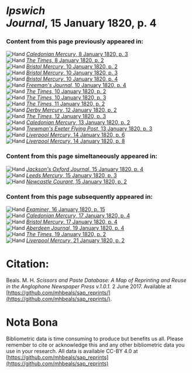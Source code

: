 # *Ipswich Journal*, 15 January 1820, p. 4  
  
### Content from this page previously appeared in:  
![Hand](http://scissorsandpaste.net/wp-content/uploads/2017/06/smallhandpointer.png) [*Caledonian Mercury*, 8 January 1820, p. 3](https://mhbeals.github.io/sap_html/Caledonian-Mercury/Caledonian-Mercury-8-January-1820-p-3)  
![Hand](http://scissorsandpaste.net/wp-content/uploads/2017/06/smallhandpointer.png) [*The Times*, 8 January 1820, p. 2](https://mhbeals.github.io/sap_html/The-Times/The-Times-8-January-1820-p-2)  
![Hand](http://scissorsandpaste.net/wp-content/uploads/2017/06/smallhandpointer.png) [*Bristol Mercury*, 10 January 1820, p. 2](https://mhbeals.github.io/sap_html/Bristol-Mercury/Bristol-Mercury-10-January-1820-p-2)  
![Hand](http://scissorsandpaste.net/wp-content/uploads/2017/06/smallhandpointer.png) [*Bristol Mercury*, 10 January 1820, p. 3](https://mhbeals.github.io/sap_html/Bristol-Mercury/Bristol-Mercury-10-January-1820-p-3)  
![Hand](http://scissorsandpaste.net/wp-content/uploads/2017/06/smallhandpointer.png) [*Bristol Mercury*, 10 January 1820, p. 4](https://mhbeals.github.io/sap_html/Bristol-Mercury/Bristol-Mercury-10-January-1820-p-4)  
![Hand](http://scissorsandpaste.net/wp-content/uploads/2017/06/smallhandpointer.png) [*Freeman's Journal*, 10 January 1820, p. 4](https://mhbeals.github.io/sap_html/Freeman's-Journal/Freeman's-Journal-10-January-1820-p-4)  
![Hand](http://scissorsandpaste.net/wp-content/uploads/2017/06/smallhandpointer.png) [*The Times*, 10 January 1820, p. 2](https://mhbeals.github.io/sap_html/The-Times/The-Times-10-January-1820-p-2)  
![Hand](http://scissorsandpaste.net/wp-content/uploads/2017/06/smallhandpointer.png) [*The Times*, 10 January 1820, p. 3](https://mhbeals.github.io/sap_html/The-Times/The-Times-10-January-1820-p-3)  
![Hand](http://scissorsandpaste.net/wp-content/uploads/2017/06/smallhandpointer.png) [*The Times*, 11 January 1820, p. 2](https://mhbeals.github.io/sap_html/The-Times/The-Times-11-January-1820-p-2)  
![Hand](http://scissorsandpaste.net/wp-content/uploads/2017/06/smallhandpointer.png) [*Derby Mercury*, 12 January 1820, p. 2](https://mhbeals.github.io/sap_html/Derby-Mercury/Derby-Mercury-12-January-1820-p-2)  
![Hand](http://scissorsandpaste.net/wp-content/uploads/2017/06/smallhandpointer.png) [*The Times*, 12 January 1820, p. 3](https://mhbeals.github.io/sap_html/The-Times/The-Times-12-January-1820-p-3)  
![Hand](http://scissorsandpaste.net/wp-content/uploads/2017/06/smallhandpointer.png) [*Caledonian Mercury*, 13 January 1820, p. 2](https://mhbeals.github.io/sap_html/Caledonian-Mercury/Caledonian-Mercury-13-January-1820-p-2)  
![Hand](http://scissorsandpaste.net/wp-content/uploads/2017/06/smallhandpointer.png) [*Trewman's Exeter Flying Post*, 13 January 1820, p. 3](https://mhbeals.github.io/sap_html/Trewman's-Exeter-Flying-Post/Trewman's-Exeter-Flying-Post-13-January-1820-p-3)  
![Hand](http://scissorsandpaste.net/wp-content/uploads/2017/06/smallhandpointer.png) [*Liverpool Mercury*, 14 January 1820, p. 6](https://mhbeals.github.io/sap_html/Liverpool-Mercury/Liverpool-Mercury-14-January-1820-p-6)  
![Hand](http://scissorsandpaste.net/wp-content/uploads/2017/06/smallhandpointer.png) [*Liverpool Mercury*, 14 January 1820, p. 8](https://mhbeals.github.io/sap_html/Liverpool-Mercury/Liverpool-Mercury-14-January-1820-p-8)  
  
### Content from this page simeltaneously appeared in:  
![Hand](http://scissorsandpaste.net/wp-content/uploads/2017/06/smallhandpointer.png) [*Jackson's Oxford Journal*, 15 January 1820, p. 4](https://mhbeals.github.io/sap_html/Jackson's-Oxford-Journal/Jackson's-Oxford-Journal-15-January-1820-p-4)  
![Hand](http://scissorsandpaste.net/wp-content/uploads/2017/06/smallhandpointer.png) [*Leeds Mercury*, 15 January 1820, p. 3](https://mhbeals.github.io/sap_html/Leeds-Mercury/Leeds-Mercury-15-January-1820-p-3)  
![Hand](http://scissorsandpaste.net/wp-content/uploads/2017/06/smallhandpointer.png) [*Newcastle Courant*, 15 January 1820, p. 2](https://mhbeals.github.io/sap_html/Newcastle-Courant/Newcastle-Courant-15-January-1820-p-2)  
  
### Content from this page subsequently appeared in:  
![Hand](http://scissorsandpaste.net/wp-content/uploads/2017/06/smallhandpointer.png) [*Examiner*, 16 January 1820, p. 15](https://mhbeals.github.io/sap_html/Examiner/Examiner-16-January-1820-p-15)  
![Hand](http://scissorsandpaste.net/wp-content/uploads/2017/06/smallhandpointer.png) [*Caledonian Mercury*, 17 January 1820, p. 4](https://mhbeals.github.io/sap_html/Caledonian-Mercury/Caledonian-Mercury-17-January-1820-p-4)  
![Hand](http://scissorsandpaste.net/wp-content/uploads/2017/06/smallhandpointer.png) [*Bristol Mercury*, 17 January 1820, p. 4](https://mhbeals.github.io/sap_html/Bristol-Mercury/Bristol-Mercury-17-January-1820-p-4)  
![Hand](http://scissorsandpaste.net/wp-content/uploads/2017/06/smallhandpointer.png) [*Aberdeen Journal*, 19 January 1820, p. 4](https://mhbeals.github.io/sap_html/Aberdeen-Journal/Aberdeen-Journal-19-January-1820-p-4)  
![Hand](http://scissorsandpaste.net/wp-content/uploads/2017/06/smallhandpointer.png) [*The Times*, 19 January 1820, p. 2](https://mhbeals.github.io/sap_html/The-Times/The-Times-19-January-1820-p-2)  
![Hand](http://scissorsandpaste.net/wp-content/uploads/2017/06/smallhandpointer.png) [*Liverpool Mercury*, 21 January 1820, p. 2](https://mhbeals.github.io/sap_html/Liverpool-Mercury/Liverpool-Mercury-21-January-1820-p-2)  


# Citation: 

Beals. M. H. *Scissors and Paste Database: A Map of Reprinting and Reuse in the Anglophone Newspaper Press v.1.0.1.* 2 June 2017. Available at [https://github.com/mhbeals/sap_reprints/](https://github.com/mhbeals/sap_reprints/). 

# Nota Bona

Bibliometric data is time consuming to produce but benefits us all. Please remember to cite or acknowledge this and any other bibliometric data you use in your research. All data is available CC-BY 4.0 at [https://github.com/mhbeals/sap_reprints](https://github.com/mhbeals/sap_reprints)